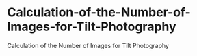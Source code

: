 # Calculation-of-the-Number-of-Images-for-Tilt-Photography
Calculation of the Number of Images for Tilt Photography
